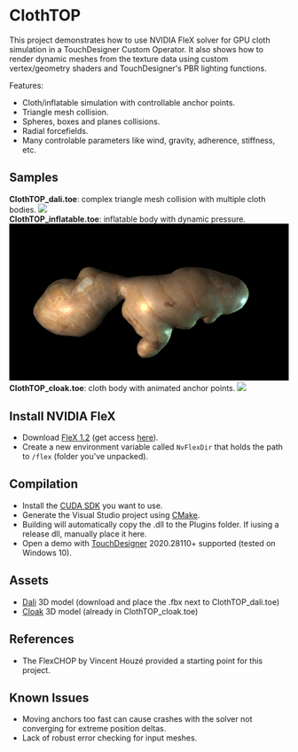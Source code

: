 # ClothTOP

This project demonstrates how to use NVIDIA FleX solver for GPU cloth simulation in a TouchDesigner Custom Operator. It also shows how to render dynamic meshes from the texture data using custom vertex/geometry shaders and TouchDesigner's PBR lighting functions.

Features:
- Cloth/inflatable simulation with controllable anchor points.
- Triangle mesh collision.
- Spheres, boxes and planes collisions.
- Radial forcefields.
- Many controlable parameters like wind, gravity, adherence, stiffness, etc.

## Samples
**ClothTOP_dali.toe**: complex triangle mesh collision with multiple cloth bodies.
<img src="img/dali_gif.gif" width="640"><br>
**ClothTOP_inflatable.toe**: inflatable body with dynamic pressure.
<img src="img/ginger_gif.gif" width="640"><br>
**ClothTOP_cloak.toe**: cloth body with animated anchor points.
<img src="img/cloak_gif.gif" width="640"><br>

## Install NVIDIA FleX

- Download [FleX 1.2](https://github.com/NVIDIAGameWorks/FleX) (get access [here](https://developer.nvidia.com/gameworks-source-github)).
- Create a new environment variable called `NvFlexDir` that holds the path to `/flex` (folder you've unpacked).

## Compilation

- Install the [CUDA SDK](https://developer.nvidia.com/Cuda-downloads) you want to use. <br>
- Generate the Visual Studio project using [CMake](https://cmake.org/download/). <br>
- Building will automatically copy the .dll to the Plugins folder. If iusing a release dll, manually place it here. <br>
- Open a demo with [TouchDesigner](https://derivative.ca/download) 2020.28110+ supported (tested on Windows 10).

## Assets

- [Dali](https://sketchfab.com/3d-models/dalithe-persistence-of-memory-ab3e99facbdb4d9d8661d3f07815638e) 3D model (download and place the .fbx next to ClothTOP_dali.toe) <br>
- [Cloak](https://www.turbosquid.com/3d-models/free-cloak-cape-robe-3d-model/299477) 3D model (already in ClothTOP_cloak.toe)<br>

## References

- The FlexCHOP by Vincent Houzé provided a starting point for this project.

## Known Issues
- Moving anchors too fast can cause crashes with the solver not converging for extreme position deltas.
- Lack of robust error checking for input meshes.